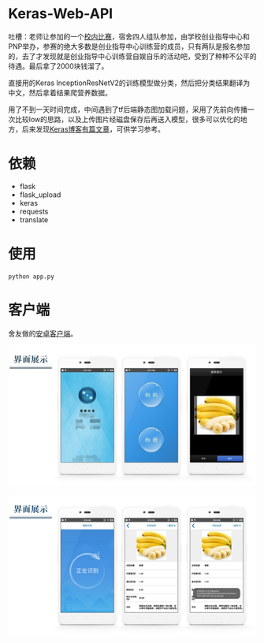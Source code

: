 # Keras-Web-API

吐槽：老师让参加的一个[校内比赛](https://cloud.tencent.com/developer/contest/AI-marathon-bjut)，宿舍四人组队参加，由学校创业指导中心和PNP举办，参赛的绝大多数是创业指导中心训练营的成员，只有两队是报名参加的，去了才发现就是创业指导中心训练营自娱自乐的活动吧，受到了种种不公平的待遇。最后拿了2000块钱溜了。

直接用的Keras InceptionResNetV2的训练模型做分类，然后把分类结果翻译为中文，然后拿着结果爬营养数据。

用了不到一天时间完成，中间遇到了tf后端静态图加载问题，采用了先前向传播一次比较low的思路，以及上传图片经磁盘保存后再送入模型，很多可以优化的地方，后来发现[Keras博客有篇文章](https://blog.keras.io/building-a-simple-keras-deep-learning-rest-api.html)，可供学习参考。

# 依赖

 - flask
 - flask_upload
 - keras
 - requests
 - translate
 
# 使用

    python app.py

# 客户端

舍友做的[安卓客户端](https://github.com/xygzp415/SmartEye)。

![图1](https://github.com/wangke0809/Keras-Web-API/raw/master/readimg/figure1.png)

![图2](https://github.com/wangke0809/Keras-Web-API/raw/master/readimg/figure2.png)
